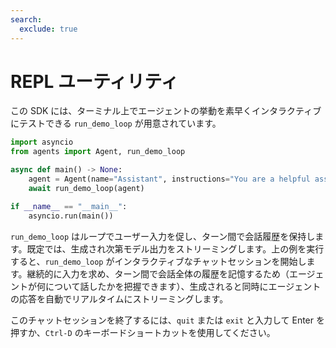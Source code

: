 ```yaml
---
search:
  exclude: true
---
```

# REPL ユーティリティ

この SDK には、ターミナル上でエージェントの挙動を素早くインタラクティブにテストできる `run_demo_loop` が用意されています。

```python
import asyncio
from agents import Agent, run_demo_loop

async def main() -> None:
    agent = Agent(name="Assistant", instructions="You are a helpful assistant.")
    await run_demo_loop(agent)

if __name__ == "__main__":
    asyncio.run(main())
```

`run_demo_loop` はループでユーザー入力を促し、ターン間で会話履歴を保持します。既定では、生成され次第モデル出力をストリーミングします。上の例を実行すると、`run_demo_loop` がインタラクティブなチャットセッションを開始します。継続的に入力を求め、ターン間で会話全体の履歴を記憶するため（エージェントが何について話したかを把握できます）、生成されると同時にエージェントの応答を自動でリアルタイムにストリーミングします。

このチャットセッションを終了するには、`quit` または `exit` と入力して Enter を押すか、`Ctrl-D` のキーボードショートカットを使用してください。